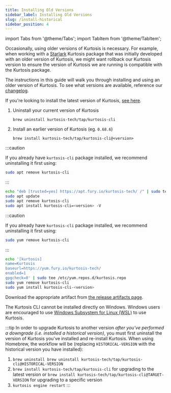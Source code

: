 ```yaml
---
title: Installing Old Versions
sidebar_label: Installing Old Versions
slug: /install-historical
sidebar_position: 4
---
```


<!---------- START IMPORTS ------------>

import Tabs from '@theme/Tabs';
import TabItem from '@theme/TabItem';

<!---------- END IMPORTS ------------>

Occasionally, using older versions of Kurtosis is necessary. For example, when working with a [Starlark](../advanced-concepts/starlark.md) Kurtosis package that was initially developed with an older version of Kurtosis, we might want rollback our Kurtosis version to ensure the version of Kurtosis we are running is compatible with the Kurtosis package.

The instructions in this guide will walk you through installing and using an older version of Kurtosis. To see what versions are available, reference our [changelog](../changelog.md).

If you're looking to install the latest version of Kurtosis, [see here][install-kurtosis].


<Tabs groupId="install-methods">
<TabItem value="homebrew" label="brew (MacOS)">

1. Uninstall your current version of Kurtosis
    ```
    brew uninstall kurtosis-tech/tap/kurtosis-cli
    ```
   
2. Install an earlier version of Kurtosis (eg. `0.68.6`)
   ```
   brew install kurtosis-tech/tap/kurtosis-cli@<version>
   ```

</TabItem>
<TabItem value="apt" label="apt (Ubuntu)">

:::caution

If you already have `kurtosis-cli` package installed, we recommend uninstalling it first using:

```bash
sudo apt remove kurtosis-cli
```

:::

```bash
echo "deb [trusted=yes] https://apt.fury.io/kurtosis-tech/ /" | sudo tee /etc/apt/sources.list.d/kurtosis.list
sudo apt update
sudo apt remove kurtosis-cli
sudo apt install kurtosis-cli=<version> -V
```

</TabItem>
<TabItem value="yum" label="yum (RHEL)">

:::caution

If you already have `kurtosis-cli` package installed, we recommend uninstalling it first using:

```bash
sudo yum remove kurtosis-cli
```

:::

```bash
echo '[kurtosis]
name=Kurtosis
baseurl=https://yum.fury.io/kurtosis-tech/
enabled=1
gpgcheck=0' | sudo tee /etc/yum.repos.d/kurtosis.repo
sudo yum remove kurtosis-cli
sudo yum install kurtosis-cli-<version>
```

</TabItem>
<TabItem value="other-linux" label="deb, rpm, and apk">

Download the appropriate artifact from [the release artifacts page][release-artifacts].

</TabItem>

<TabItem value="windows" label="Windows">

The Kurtosis CLI cannot be installed directly on Windows. Windows users are encouraged to use [Windows Subsystem for Linux (WSL)](https://learn.microsoft.com/en-us/windows/wsl/install) to use Kurtosis.

</TabItem>

</Tabs>

:::tip
In order to upgrade Kurtosis to another version *after you've performed a downgrade (i.e. installed a historical version)*, you must first uninstall the version of Kurtosis you've installed and re-install Kurtosis. When using Homebrew, the workflow will be (replacing `HISTORICAL-VERSION` with the historical version you have installed):
1. `brew uninstall brew uninstall kurtosis-tech/tap/kurtosis-cli@HISTORICAL-VERSION`
2. `brew install kurtosis-tech/tap/kurtosis-cli` for upgrading to the latest version or `brew install kurtosis-tech/tap/kurtosis-cli@TARGET-VERSION` for upgrading to a specific version
3. `kurtosis engine restart`
:::

<!-------------------------- ONLY LINKS BELOW HERE ---------------------------->
[install-kurtosis]: ../get-started/installing-the-cli.md
[release-artifacts]: https://github.com/kurtosis-tech/kurtosis-cli-release-artifacts/releases
